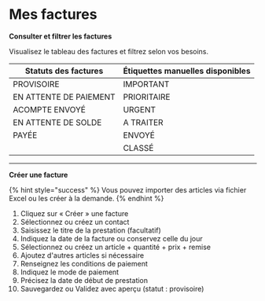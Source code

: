# Mes factures

**Consulter et filtrer les factures**

Visualisez le tableau des factures et filtrez selon vos besoins.

| Statuts des factures   | Étiquettes manuelles disponibles  |
| ---------------------- | --------------------------------- |
| PROVISOIRE             | IMPORTANT                         |
| EN ATTENTE DE PAIEMENT | PRIORITAIRE                       |
| ACOMPTE ENVOYÉ         | URGENT                            |
| EN ATTENTE DE SOLDE    | A TRAITER                         |
| PAYÉE                  | ENVOYÉ                            |
|                        | CLASSÉ                            |

***

**Créer une facture**

{% hint style="success" %}
Vous pouvez importer des articles via fichier Excel ou les créer à la demande.
{% endhint %}

1. Cliquez sur « Créer » une facture
2. Sélectionnez ou créez un contact
3. Saisissez le titre de la prestation (facultatif)
4. Indiquez la date de la facture ou conservez celle du jour
5. Sélectionnez ou créez un article + quantité + prix + remise
6. Ajoutez d'autres articles si nécessaire
7. Renseignez les conditions de paiement
8. Indiquez le mode de paiement
9. Précisez la date de début de prestation
10. Sauvegardez ou Validez avec aperçu (statut : provisoire)
